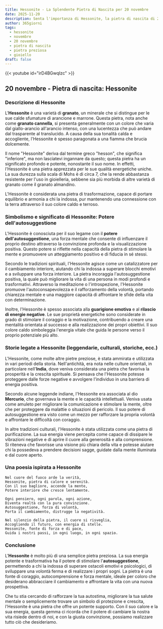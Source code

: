 ```yaml
---
title: Hessonite - La Splendente Pietra di Nascita per 20 novembre
date: 2025-11-20
description: Senta l'importanza di Hessonite, la pietra di nascita di 20 novembre che simboleggia Potere dell'autosuggestione. Lasci che la sua bellezza e il suo significato illuminino la sua giornata.
author: 365giorni
tags:
  - hessonite
  - novembre
  - 20 novembre
  - pietra di nascita
  - pietra preziosa
  - gioiello
draft: false
---
```


{{< youtube id="irD4BGwqIzc" >}}

## 20 novembre - Pietra di nascita: Hessonite

### Descrizione di Hessonite

L'**Hessonite** è una varietà di **granato**, un minerale che si distingue per le sue calde sfumature di arancione e marrone. Questa pietra, nota anche come **granato cannella**, si presenta generalmente con un colore che varia dal giallo-arancio all'arancio intenso, con una lucentezza che può andare dal trasparente al translucido. A causa della sua tonalità calda e accogliente, l'Hessonite è spesso paragonata a una fiamma che brucia dolcemente.

Il nome "Hessonite" deriva dal termine greco "hesson", che significa "inferiore", ma non lasciatevi ingannare da questo; questa pietra ha un significato profondo e potente, nonostante il suo nome. In effetti, l'Hessonite è una pietra apprezzata per le sue qualità energetiche uniche. La sua durezza sulla scala di Mohs è di circa 7, che la rende abbastanza resistente per l'uso in gioielleria, sebbene sia più morbida di altre varietà di granato come il granato almandino.

L'Hessonite è considerata una pietra di trasformazione, capace di portare equilibrio e armonia a chi la indossa, pur mantenendo una connessione con la terra attraverso il suo colore caldo e terroso.

### Simbolismo e significato di Hessonite: Potere dell'autosuggestione

L'Hessonite è conosciuta per il suo legame con il **potere dell'autosuggestione**, una forza mentale che consente di influenzare il proprio destino attraverso la convinzione profonda e la visualizzazione positiva. Questo potere si riflette nella capacità della pietra di stimolare la mente e promuovere un atteggiamento positivo e di fiducia in sé stessi.

Secondo le tradizioni spirituali, l'Hessonite agisce come un catalizzatore per il cambiamento interiore, aiutando chi la indossa a superare blocchi emotivi e a sviluppare una forza interiore. La pietra incoraggia l'autosuggestione positiva, la quale può migliorare la vita di una persona in modi profondi e trasformativi. Attraverso la meditazione o l'introspezione, l'Hessonite promuove l'autoconsapevolezza e il rafforzamento della volontà, portando chiarezza mentale e una maggiore capacità di affrontare le sfide della vita con determinazione.

Inoltre, l'Hessonite è spesso associata alla **guarigione emotiva** e al **rilascio di energie negative**. Le sue proprietà energetiche sono considerate in grado di stimolare il coraggio e la motivazione, contribuendo a creare una mentalità orientata al successo e alla realizzazione dei propri obiettivi. Il suo colore caldo simboleggia l'energia vitale che guida le persone verso il proprio potenziale più alto.

### Storie legate a Hessonite (leggendarie, culturali, storiche, ecc.)

L'Hessonite, come molte altre pietre preziose, è stata ammirata e utilizzata in vari periodi della storia. Nell'antichità, era nota nelle culture orientali, in particolare nell'**India**, dove veniva considerata una pietra che favoriva la prosperità e la crescita spirituale. Si pensava che l'Hessonite potesse proteggere dalle forze negative e avvolgere l'individuo in una barriera di energia positiva.

Secondo alcune leggende indiane, l'Hessonite era associata al dio **Mercurio**, che governava la mente e le capacità intellettuali. Veniva usata come amuleto per migliorare la comunicazione e stimolare la mente, oltre che per proteggere da malattie o situazioni di pericolo. Il suo potere di autosuggestione era visto come un mezzo per rafforzare la propria volontà e affrontare le difficoltà con coraggio.

In altre tradizioni culturali, l'Hessonite è stata utilizzata come una pietra di purificazione. La sua energia viene percepita come capace di dissipare le vibrazioni negative e di aprire il cuore alla generosità e alla comprensione. Si riteneva che favorisse una visione più chiara della vita e potesse aiutare chi la possedeva a prendere decisioni sagge, guidate dalla mente illuminata e dal cuore aperto.

### Una poesia ispirata a Hessonite

```
Nel cuore del fuoco arde la verità,
Hessonite, pietra di calore e serenità.
Con il suo bagliore, accende la mente,
Potere interiore che cresce lentamente.

Ogni pensiero, ogni parola, ogni azione,
Diventa realtà con la pura convinzione.
Autosuggestione, forza di volontà,
Porta il cambiamento, distrugge la negatività.

Nel silenzio della pietra, il cuore si risveglia,
Accogliendo il futuro, con energia di stelle.
Hessonite, fonte di forza e di pace,
Guida i nostri passi, in ogni luogo, in ogni spazio.
```

### Conclusione

L'**Hessonite** è molto più di una semplice pietra preziosa. La sua energia potente e trasformativa ha il potere di stimolare l'**autosuggestione**, permettendo a chi la indossa di superare ostacoli emotivi e psicologici, di sviluppare una volontà ferma e di realizzare i propri sogni. La pietra è una fonte di coraggio, autocomprensione e forza mentale, ideale per coloro che desiderano abbracciare il cambiamento e affrontare la vita con una nuova prospettiva.

Che tu stia cercando di rafforzare la tua autostima, migliorare la tua salute mentale o semplicemente trovare un simbolo di protezione e crescita, l'Hessonite è una pietra che offre un potente supporto. Con il suo calore e la sua energia, questa gemma ci ricorda che il potere di cambiare la nostra vita risiede dentro di noi, e con la giusta convinzione, possiamo realizzare tutto ciò che desideriamo.